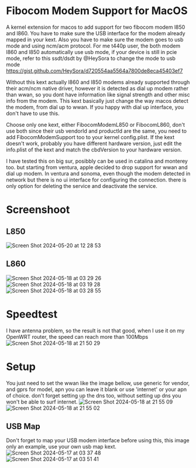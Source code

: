 # Fibocom Modem Support for MacOS
A kernel extension for macos to add support for two fibocom modem l850 and l860.
You have to make sure the USB interface for the modem already mapped in your kext. Also you have to make sure the modem goes to usb mode and using ncm/acm protocol. For me t440p user, the both modem l860 and l850 automatically use usb mode, if your device is still in pcie mode, refer to this ssdt/dsdt by @HeySora to change the mode to usb mode https://gist.github.com/HeySora/d720554aa5564a7800de8eca45403ef7

Without this kext actually l860 and l850 modems already supported through their acm/ncm native driver, however it is detected as dial up modem rather than wwan, so you dont have information like signal strength and other misc info from the modem. This kext basically just change the way macos detect the modem, from dial up to wwan. If you happy with dial up interface, you don't have to use this.

Choose only one kext, either FibocomModemL850 or FibocomL860, don't use both since their usb vendorId and productId are the same, you need to add FibocomModemSupport too to your kernel config.plist. If the kext doesn't work, probably you have different hardware version, just edit the info.plist of the kext and match the cbdVersion to your hardware version.

I have tested this on big sur, posibbly can be used in catalina and monterey too. but starting from ventura, apple decided to drop support for wwan and dial up modem. In ventura and sonoma, even though the modem detected in network but there is no ui interface for configuring the connection. there is only option for deleting the service and deactivate the service.

# Screenshoot
## L850
![Screen Shot 2024-05-20 at 12 28 53](https://github.com/karnadii/FibocomModem/assets/18657277/7ec5ad6c-db2f-42f6-a532-c17d62c8a1b3)

## L860
![Screen Shot 2024-05-18 at 03 29 26](https://github.com/karnadii/FibocomModem/assets/18657277/92727a47-da02-4828-89ca-1781f43e3970)
![Screen Shot 2024-05-18 at 03 19 28](https://github.com/karnadii/FibocomModem/assets/18657277/01b1660b-6beb-4a49-95e8-18f3760b9f4a)
![Screen Shot 2024-05-18 at 03 28 55](https://github.com/karnadii/FibocomModem/assets/18657277/c7875be6-cfbe-417c-b2f3-d8dd478c5b05)


# Speedtest
I have antenna problem, so the result is not that good, when I use it on my OpenWRT router, the speed can reach more than 100Mbps
![Screen Shot 2024-05-18 at 21 50 29](https://github.com/karnadii/FibocomModem/assets/18657277/ab9e84b5-37a5-43bc-b3e7-ab760d607d53)

# Setup
You just need to set the wwan like the image bellow, use generic for vendor, and gprs for model, apn you can leave it blank or use 'internet' or your apn of choice. don't forget setting up the dns too, without setting up dns you won't be able to surf internet.
![Screen Shot 2024-05-18 at 21 55 09](https://github.com/karnadii/FibocomModem/assets/18657277/d6aa0bc8-e8ad-45d4-9c3c-6e5553cf04fa)
![Screen Shot 2024-05-18 at 21 55 02](https://github.com/karnadii/FibocomModem/assets/18657277/d0ff65f8-f27a-4c50-b575-419c5c3498bb)

## USB Map
Don't forget to map your USB modem interface before using this, this image only an example, use your own usb map kext.
![Screen Shot 2024-05-17 at 03 37 48](https://github.com/karnadii/FibocomModem/assets/18657277/812abbda-82a8-4f3e-a87f-6b9f19ce0571)
![Screen Shot 2024-05-17 at 03 51 41](https://github.com/karnadii/FibocomModem/assets/18657277/93b0f392-2f67-4f06-abbb-be2e8692bed8)
